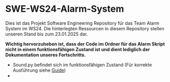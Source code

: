 # SWE-WS24-Alarm-System
Dies ist das Projekt Software Engineering Repository für das Team Alarm System im WS24.
Die hinterlegten Ressourcen in diesem Repository stellen unseren Stand bis zum 23.01.2025 dar.

**Wichtig hervorzuheben ist, dass der Code im Ordner für das Alarm Skript nicht in einem funktionsfähigen Zustand ist und dient lediglich der Dokumentation unseres Fortschritts.**

- Sound.py befindet sich im funktionsfähigen Zustand (Für korrekte Ausführung siehe [Guide](http://wi-se.hwr-berlin.de/confluence/display/SEW24/Sound+Guide+-+How+to+play+Sounds+over+USB-Speaker))
- 
